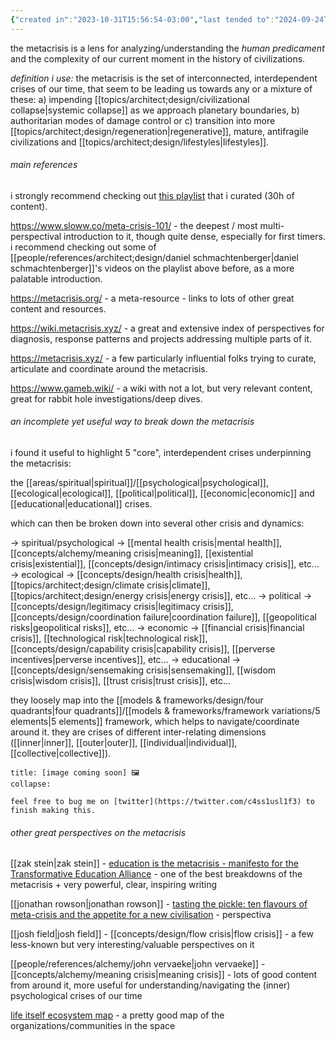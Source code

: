 ```yaml
---
{"created in":"2023-10-31T15:56:54-03:00","last tended to":"2024-09-24T12:27:02-03:00","dg-publish":true,"aliases":["personal and civilizational crises","systemic crises"],"tags":["concept","metacrisis"],"relevancescore":98,"notestage":["🌿"],"permalink":"/concepts/design/metacrisis/","dgPassFrontmatter":true,"created":"2023-10-31T15:56:54.956-03:00","updated":"2024-09-24T15:41:42.016-03:00"}
---
```


the metacrisis is a lens for analyzing/understanding the *human predicament* and the complexity of our current moment in the history of civilizations.

*definition i use:* the metacrisis is the set of interconnected, interdependent crises of our time, that seem to be leading us towards any or a mixture of these: a) impending [[topics/architect;design/civilizational collapse\|systemic collapse]] as we approach planetary boundaries, b) authoritarian modes of damage control or c) transition into more [[topics/architect;design/regeneration\|regenerative]], mature, antifragile civilizations and [[topics/architect;design/lifestyles\|lifestyles]].

###### main references

i strongly recommend checking out [this playlist](https://www.youtube.com/playlist?list=PLj8H7uBaUwDvd18QrEPugPMD5Z6Y0W-vB) that i curated (30h of content).

https://www.sloww.co/meta-crisis-101/ - the deepest / most multi-perspectival introduction to it, though quite dense, especially for first timers. i recommend checking out some of [[people/references/architect;design/daniel schmachtenberger\|daniel schmachtenberger]]'s videos on the playlist above before, as a more palatable introduction.

https://metacrisis.org/ - a meta-resource - links to lots of other great content and resources.

https://wiki.metacrisis.xyz/ - a great and extensive index of perspectives for diagnosis, response patterns and projects addressing multiple parts of it.

https://metacrisis.xyz/ - a few particularly influential folks trying to curate, articulate and coordinate around the metacrisis.

https://www.gameb.wiki/ - a wiki with not a lot, but very relevant content, great for rabbit hole investigations/deep dives.

###### an incomplete yet useful way to break down the metacrisis

i found it useful to highlight 5 "core", interdependent crises underpinning the metacrisis:

the [[areas/spiritual\|spiritual]]/[[psychological\|psychological]], [[ecological\|ecological]], [[political\|political]], [[economic\|economic]] and [[educational\|educational]] crises.

which can then be broken down into several other crisis and dynamics:

-> spiritual/psychological -> [[mental health crisis\|mental health]], [[concepts/alchemy/meaning crisis\|meaning]], [[existential crisis\|existential]], [[concepts/design/intimacy crisis\|intimacy crisis]], etc...
-> ecological -> [[concepts/design/health crisis\|health]], [[topics/architect;design/climate crisis\|climate]], [[topics/architect;design/energy crisis\|energy crisis]], etc...
-> political -> [[concepts/design/legitimacy crisis\|legitimacy crisis]], [[concepts/design/coordination failure\|coordination failure]], [[geopolitical risks\|geopolitical risks]], etc...
-> economic -> [[financial crisis\|financial crisis]], [[technological risk\|technological risk]], [[concepts/design/capability crisis\|capability crisis]], [[perverse incentives\|perverse incentives]], etc...
-> educational -> [[concepts/design/sensemaking crisis\|sensemaking]], [[wisdom crisis\|wisdom crisis]], [[trust crisis\|trust crisis]], etc...

they loosely map into the [[models & frameworks/design/four quadrants\|four quadrants]]/[[models & frameworks/framework variations/5 elements\|5 elements]] framework, which helps to navigate/coordinate around it. they are crises of different inter-relating dimensions ([[inner\|inner]], [[outer\|outer]], [[individual\|individual]], [[collective\|collective]]).

```ad-warning
title: [image coming soon] 🖼
collapse:

feel free to bug me on [twitter](https://twitter.com/c4ss1usl1f3) to finish making this.
```

###### other great perspectives on the metacrisis

[[zak stein\|zak stein]] - [education is the metacrisis - manifesto for the Transformative Education Alliance](https://systems-souls-society.com/education-is-the-metacrisis/) - one of the best breakdowns of the metacrisis + very powerful, clear, inspiring writing

[[jonathan rowson\|jonathan rowson]] - [tasting the pickle: ten flavours of meta-crisis and the appetite for a new civilisation](https://systems-souls-society.com/tasting-the-pickle-ten-flavours-of-meta-crisis-and-the-appetite-for-a-new-civilisation/) - perspectiva

[[josh field\|josh field]] - [[concepts/design/flow crisis\|flow crisis]] - a few less-known but very interesting/valuable perspectives on it

[[people/references/alchemy/john vervaeke\|john vervaeke]] - [[concepts/alchemy/meaning crisis\|meaning crisis]] - lots of good content from around it, more useful for understanding/navigating the (inner) psychological crises of our time

[life itself ecosystem map](https://ecosystem.lifeitself.us/) - a pretty good map of the organizations/communities in the space